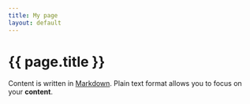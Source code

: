 ```yaml
---
title: My page
layout: default
---
```


# {{ page.title }}

Content is written in [Markdown](README.md). Plain text format allows you to focus on your **content**.

<!--
You can use HTML elements in Markdown, such as the comment element, and they won't be affected by a markdown parser. However, if you create an HTML element in your markdown file, you cannot use markdown syntax within that element's contents.
-->
